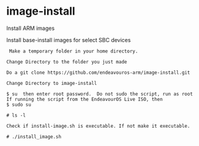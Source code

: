 # image-install
Install ARM images

Install base-install images for select SBC devices

     Make a temporary folder in your home directory.

    Change Directory to the folder you just made

    Do a git clone https://github.com/endeavouros-arm/image-install.git

    Change Directory to image-install

    $ su  then enter root password.  Do not sudo the script, run as root
    If running the script from the EndeavourOS Live ISO, then
    $ sudo su

    # ls -l

    Check if install-image.sh is executable. If not make it executable.

    # ./install_image.sh
